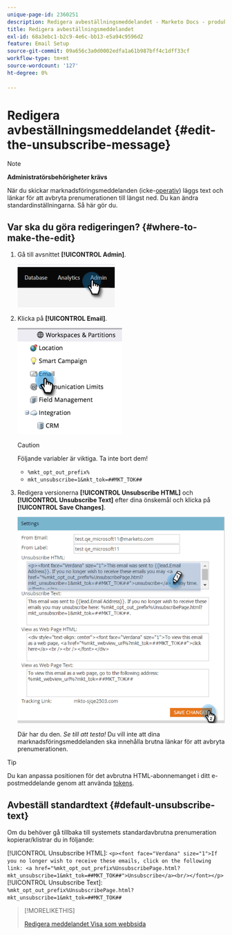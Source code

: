 ```yaml
---
unique-page-id: 2360251
description: Redigera avbeställningsmeddelandet - Marketo Docs - produktdokumentation
title: Redigera avbeställningsmeddelandet
exl-id: 68a3ebc1-b2c9-4e6c-bb13-e5a94c9596d2
feature: Email Setup
source-git-commit: 09a656c3a0d0002edfa1a61b987bff4c1dff33cf
workflow-type: tm+mt
source-wordcount: '127'
ht-degree: 0%

---
```


# Redigera avbeställningsmeddelandet {#edit-the-unsubscribe-message}

>[!NOTE]
>
>**Administratörsbehörigheter krävs**

När du skickar marknadsföringsmeddelanden (icke-[operativ](/help/marketo/product-docs/email-marketing/general/functions-in-the-editor/make-an-email-operational.md)) läggs text och länkar för att avbryta prenumerationen till längst ned. Du kan ändra standardinställningarna. Så här gör du.

## Var ska du göra redigeringen? {#where-to-make-the-edit}

1. Gå till avsnittet **[!UICONTROL Admin]**.

   ![](assets/edit-the-unsubscribe-message-1.png)

1. Klicka på **[!UICONTROL Email]**.

   ![](assets/edit-the-unsubscribe-message-2.png)

   >[!CAUTION]
   >
   >Följande variabler är viktiga. Ta inte bort dem!
   >
   >* `%mkt_opt_out_prefix%`
   >* `mkt_unsubscribe=1&mkt_tok=##MKT_TOK##`

1. Redigera versionerna **[!UICONTROL Unsubscribe HTML]** och **[!UICONTROL Unsubscribe Text]** efter dina önskemål och klicka på **[!UICONTROL Save Changes]**.

   ![](assets/edit-the-unsubscribe-message-3.png)

   Där har du den. _Se till att testa!_ Du vill inte att dina marknadsföringsmeddelanden ska innehålla brutna länkar för att avbryta prenumerationen.

>[!TIP]
>
>Du kan anpassa positionen för det avbrutna HTML-abonnemanget i ditt e-postmeddelande genom att använda [tokens](/help/marketo/product-docs/email-marketing/general/using-tokens/add-a-system-token-as-a-link-in-an-email.md).

## Avbeställ standardtext {#default-unsubscribe-text}

Om du behöver gå tillbaka till systemets standardavbrutna prenumeration kopierar/klistrar du in följande:

[!UICONTROL Unsubscribe HTML]:
`<p><font face="Verdana" size="1">If you no longer wish to receive these emails, click on the following link: <a href="%mkt_opt_out_prefix%UnsubscribePage.html?mkt_unsubscribe=1&mkt_tok=##MKT_TOK##">Unsubscribe</a><br/></font></p>` [!UICONTROL Unsubscribe Text]:
`%mkt_opt_out_prefix%UnsubscribePage.html?mkt_unsubscribe=1&mkt_tok=##MKT_TOK##`

>[!MORELIKETHIS]
>
>[Redigera meddelandet Visa som webbsida](/help/marketo/product-docs/administration/email-setup/edit-the-view-as-web-page-message.md)
